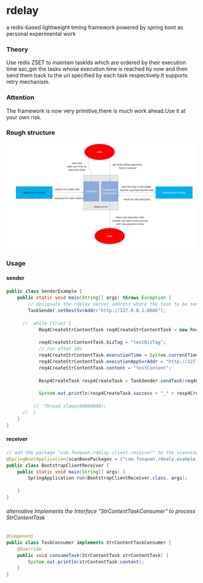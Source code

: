 # rdelay
a redis-based lightweight timing framework powered by spring boot as personal experimental work

### Theory
Use redis ZSET to maintain taskIds which are ordered by their execution time asc,get the tasks whose execution time is 
reached by now and then send them back to the url specified by each task respectively.It supports retry mechanism.


### Attention
The framework is now very primitive,there is much work ahead.Use it at your own risk.


### Rough structure
![Rough structure](./assets/rdealy.png)


### Usage

#### sender
```java
public class SenderExample {
    public static void main(String[] args) throws Exception {
        // designate the rdelay server address where the task to be sent
        TaskSender.setDestSvrAddr("http://127.0.0.1:8086");

      //  while (true) {
            Req4CreateStrContentTask req4CreateStrContentTask = new Req4CreateStrContentTask();

            req4CreateStrContentTask.bizTag = "testBizTag";
            // run after 10s
            req4CreateStrContentTask.executionTime = System.currentTimeMillis() + 2000;
            req4CreateStrContentTask.executionAppSvrAddr = "http://127.0.0.1:8080";
            req4CreateStrContentTask.content = "testContent";

            Resp4CreateTask resp4CreateTask = TaskSender.sendTask(req4CreateStrContentTask);

            System.out.println(resp4CreateTask.success + "_" + resp4CreateTask.errMsg);

          //  Thread.sleep(60000000);
      //  }
    }
}
```

#### receiver
```java
// add the package "com.fenquen.rdelay.client.receiver" to the scanning range,the server is listening 127.0.0.1:8080
@SpringBootApplication(scanBasePackages = {"com.fenquen.rdealy.example.client.receiver", "com.fenquen.rdelay.client.receiver"})
public class BootstrapClientReceiver {
    public static void main(String[] args) {
        SpringApplication.run(BootstrapClientReceiver.class, args);

    }
}
```
###### alternative Implements the Interface "StrContentTaskConsumer" to process StrContentTask
```java
@Component
public class TaskConsumer implements StrContentTaskConsumer {
    @Override
    public void consumeTask(StrContentTask strContentTask) {
        System.out.println(strContentTask.content);
    }
}
```